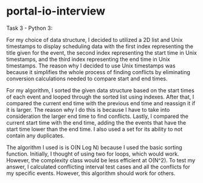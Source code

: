 # portal-io-interview

Task 3 - Python 3:

For my choice of data structure, I decided to utilized a 2D list and Unix timestamps to display scheduling data with the first index representing the title given for the event, the second index representing the start time in Unix timestamps, and the third index representing the end time in Unix timestamps. The reason why I decided to use Unix timestamps was because it simplifies the whole process of finding conflicts by eliminating conversion calculations needed to compare start and end times.

For my algorithm, I sorted the given data structure based on the start times of each event and looped through the sorted list using indexes. After that, I compared the current end time with the previous end time and reassign it if it is larger. The reason why I do this is because I have to take into consideration the larger end time to find conflicts. Lastly, I compared the current start time with the end time, adding the the events that have the start time lower than the end time. I also used a set for its ability to not contain any duplicates.

The algorithm I used is is O(N Log N) because I used the basic sorting function. Initially, I thought of using two for loops, which would work. However, the complexity class would be less efficient at O(N^2). To test my answer, I calculated conflicting interval test cases and all the conflicts for my specific events. However, this algorithm should work for others.
